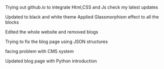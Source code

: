 Trying out github.io to integrate Html,CSS and Js
check my latest updates

Updated to black and white theme
Applied Glassmorphism effect to all the blocks

Edited the whole website and removed blogs

Trying to fix the blog page using JSON structures

facing problem with CMS system

Updated blog page with Python introduction
